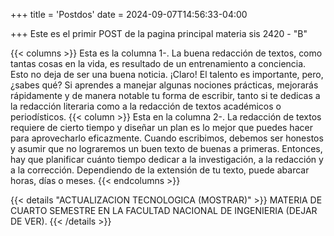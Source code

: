 +++
title = 'Postdos'
date = 2024-09-07T14:56:33-04:00

+++
Este es el primir POST  de la pagina principal
materia sis 2420 - "B"


{{< columns >}}
Esta es la columna 1-.
La buena redacción de textos, como tantas cosas en la vida, es resultado de un entrenamiento a conciencia. Esto no deja de ser una buena noticia. ¡Claro! El talento es importante, pero, ¿sabes qué? Si aprendes a manejar algunas nociones prácticas, mejorarás rápidamente y de manera notable tu forma de escribir, tanto si te dedicas a la redacción literaria como a la redacción de textos académicos o periodísticos.
{{< column >}}
Esta en la columna 2-. 
La redacción de textos requiere de cierto tiempo y diseñar un plan es lo mejor que puedes hacer para aprovecharlo eficazmente. Cuando escribimos, debemos ser honestos y asumir que no lograremos un buen texto de buenas a primeras. Entonces, hay que planificar cuánto tiempo dedicar a la investigación, a la redacción y a la corrección. Dependiendo de la extensión de tu texto, puede abarcar horas, días o meses.
{{< endcolumns >}}



{{< details "ACTUALIZACION TECNOLOGICA (MOSTRAR)" >}}
MATERIA DE CUARTO SEMESTRE EN LA FACULTAD NACIONAL DE INGENIERIA (DEJAR DE VER).
{{< /details >}}

